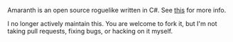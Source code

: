 Amaranth is an open source roguelike written in C#. See [this][post] for more
info.

I no longer actively maintain this. You are welcome to fork it, but I'm not
taking pull requests, fixing bugs, or hacking on it myself.

[post]: http://journal.stuffwithstuff.com/2010/06/11/amaranth-an-open-source-roguelike-in-c/
